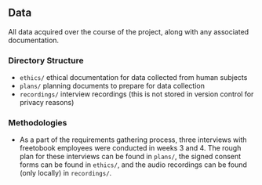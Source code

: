 ## Data

All data acquired over the course of the project, along with any associated documentation.

### Directory Structure

* `ethics/` ethical documentation for data collected from human subjects
* `plans/` planning documents to prepare for data collection
* `recordings/` interview recordings (this is not stored in version control for privacy reasons)

### Methodologies

* As a part of the requirements gathering process, three interviews with freetobook employees were conducted in weeks 3 and 4. The rough plan for these interviews can be found in `plans/`, the signed consent forms can be found in `ethics/`, and the audio recordings can be found (only locally) in `recordings/`.
